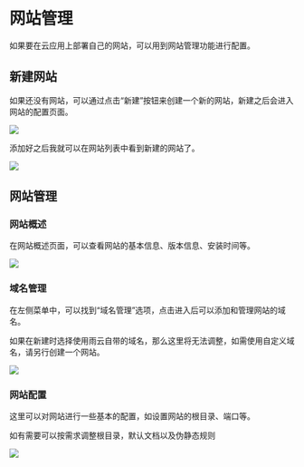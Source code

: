 # 网站管理

如果要在云应用上部署自己的网站，可以用到网站管理功能进行配置。

## 新建网站

如果还没有网站，可以通过点击“新建”按钮来创建一个新的网站，新建之后会进入网站的配置页面。

![](https://cn-sy1.rains3.com/rainyun-assets/pic/2025/07/20250728111944_dafd5748183d342839913fa4f3c30c90.png)

添加好之后我就可以在网站列表中看到新建的网站了。

![](https://cn-sy1.rains3.com/rainyun-assets/pic/2025/07/20250728141457_9af78c3c8b66ec08213f14d9552a030c.png)

## 网站管理

### 网站概述

在网站概述页面，可以查看网站的基本信息、版本信息、安装时间等。

![](https://cn-sy1.rains3.com/rainyun-assets/pic/2025/07/20250728112745_6186f35229a4dbd2bc54b9363f2af732.png)

### 域名管理

在左侧菜单中，可以找到“域名管理”选项，点击进入后可以添加和管理网站的域名。

如果在新建时选择使用雨云自带的域名，那么这里将无法调整，如需使用自定义域名，请另行创建一个网站。

![](https://cn-sy1.rains3.com/rainyun-assets/pic/2025/07/20250728112915_4c3740ba32c40968124c9c25746eadf2.png)

### 网站配置

这里可以对网站进行一些基本的配置，如设置网站的根目录、端口等。

如有需要可以按需求调整根目录，默认文档以及伪静态规则

![](https://cn-sy1.rains3.com/rainyun-assets/pic/2025/07/20250728113630_c78a619167f934996d8c3889e23c970b.png)